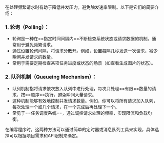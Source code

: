 在处理频繁请求时有助于降低并发压力，避免触发速率限制。以下是它们的简要介绍：

### 1. 轮询（Polling）：
   - 轮询是一种在==指定时间间隔内==不断检查系统状态或请求数据的机制。通常用于避免频繁请求。
   - 通过设置轮询间隔，将请求分散开。例如，设置每隔几秒发送一次请求，减少瞬间并发请求的数量。
   - 常用于需要定期检查某项任务进度或状态的场景（如查看生成图片的状态）。

### 2. 队列机制（Queueing Mechanism）：
   - 队列机制指将请求依次放入队列中进行处理，每次只处理==有限==数量的请求，按==顺序==执行，避免瞬间大量请求。
   - 这种机制能够有效地控制并发请求数量。例如，你可以将所有请求加入队列，每次处理一个或几个请求，在一个完成后再处理下一个。
   - 常见于==任务调度系统==，通过调控请求处理的频率，实现限流和负载均衡。

在编写程序时，这两种方法可以通过简单的定时器或消息队列工具来实现，具体选择可以根据项目需求和API限制来确定。
